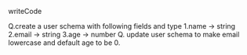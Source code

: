 writeCode

Q.create a user schema with following fields and type
1.name -> string
2.email -> string
3.age -> number
Q. update user schema to make email lowercase and default age to be 0.
